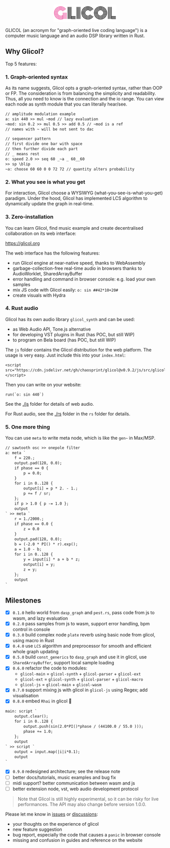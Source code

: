 <div align="center">
  <br />
  <p>
    <a href="https://glicol.org"><img src="./logo.png" width="200" /></a>
  </p>
</div>

GLICOL (an acronym for "graph-oriented live coding language") is a computer music language and an audio DSP library written in Rust.

## Why Glicol?
Top 5 features:
### 1. Graph-oriented syntax
As its name suggests, Glicol opts a graph-oriented syntax, rather than OOP or FP.
The consideration is from balancing the simplicity and readability.
Thus, all you need to know is the connection and the io range.
You can view each node as synth module that you can literally hear/see.

```
// amplitude modulation example
a: sin 440 >> mul ~mod // lazy evaluation
~mod: sin 0.2 >> mul 0.5 >> add 0.5 // ~mod is a ref
// names with ~ will be not sent to dac
```

```
// sequencer pattern
// first divide one bar with space
// then further divide each part
// _ means rest
o: speed 2.0 >> seq 60 _~a _ 60__60
>> sp \blip
~a: choose 60 60 0 0 72 72 // quantity alters probability
```

### 2. What you see is what you get

For interaction, Glicol choose a WYSIWYG (what-you-see-is-what-you-get) paradigm. Under the hood, Glicol has implemented LCS algorithm to dynamically update the graph in real-time.

### 3. Zero-installation

You can learn Glicol, find music example and create decentralised collaboration on its web interface:

https://glicol.org

The web interface has the following features:
- run Glicol engine at near-native speed, thanks to WebAssembly
- garbage-collection-free real-time audio in browsers thanks to AudioWorklet, SharedArrayBuffer
- error handling and command in browser console: e.g. load your own samples
- mix JS code with Glicol easily: `o: sin ##42*10+20#`
- create visuals with Hydra

### 4. Rust audio

Glicol has its own audio library `glicol_synth` and can be used:

- as Web Audio API, Tone.js alternative
- for developing VST plugins in Rust (has POC, but still WIP)
- to program on Bela board (has POC, but still WIP)

The `js` folder contains the Glicol distribution for the web platform. The usage is very easy. Just include this into your `index.html`:
```
<script src="https://cdn.jsdelivr.net/gh/chaosprint/glicol@v0.9.2/js/src/glicol.js"></script>
```
Then you can write on your website:
```
run(`o: sin 440`)
```

See the [./js](./js) folder for details of web audio.

For Rust audio, see the [./rs](./rs) folder in the `rs` folder for details.

### 5. One more thing
You can use `meta` to write meta node, which is like the `gen~` in Max/MSP.

```
// sawtooth osc >> onepole filter
a: meta `
	f = 220.;
	output.pad(128, 0.0);
	if phase == 0 {
		p = 0.0;
	}
	for i in 0..128 {
		output[i] = p * 2. - 1.;
		p += f / sr;
	};
	if p > 1.0 { p -= 1.0 };
	output
` >> meta `
	r = 1./2000.;
	if phase == 0.0 {
		z = 0.0
	}
	output.pad(128, 0.0);
	b = (-2.0 * PI() * r).exp();
	a = 1.0 - b;
	for i in 0..128 {
		y = input[i] * a + b * z;
		output[i] = y;
		z = y;
	};
	output
`
```

## Milestones

- [x] `0.1.0` hello world from `dasp_graph` and `pest.rs`, pass code from js to wasm, and lazy evaluation
- [x] `0.2.0` pass samples from js to wasm, support error handling, bpm control in console
- [x] `0.3.0` build complex node `plate` reverb using basic node from glicol, using macro in Rust
- [x] `0.4.0` use `LCS` algorithm and preprocessor for smooth and efficient whole graph updating
- [x] `0.5.0` build `const_generics` to `dasp_graph` and use it in glicol, use `SharedArrayBuffer`, support local sample loading
- [x] `0.6.0` refactor the code to modules: 
    - `glicol-main` = `glicol-synth` + `glicol-parser` + `glicol-ext`
    - `glicol-ext` = `glicol-synth` + `glicol-parser` + `glicol-macro`
    - `glicol-js` = `glicol-main` + `glicol-wasm`
- [x] `0.7.0` support mixing js with glicol in `glicol-js` using Regex; add visualisation
- [x] `0.8.0` embed `Rhai` in glicol 🎉
```
main: script `
    output.clear();
    for i in 0..128 {
        output.push(sin(2.0*PI()*phase / (44100.0 / 55.0 )));
        phase += 1.0;
    };
    output
` >> script `
    output = input.map(|i|i*0.1);
    output
`
```
- [x] `0.9.0` redesigned architecture; see the release note
- [ ] better docs/tutorials, music examples and bug fix
- [ ] midi support? better communication between wasm and js
- [ ] better extension node, vst, web audio development protocol 

> Note that Glicol is still highly experimental, so it can be risky for live performances. The API may also change before version 1.0.0.

Please let me know in [issues](https://github.com/chaosprint/glicol/issues) or [discussions](https://github.com/chaosprint/glicol/discussions):
- your thoughts on the experience of glicol
- new feature suggestion
- bug report, especially the code that causes a `panic` in browser console
- missing and confusion in guides and reference on the website